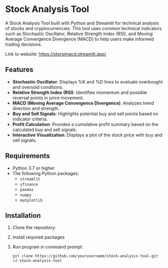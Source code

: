 # Stock Analysis Tool

A Stock Analysis Tool built with Python and Streamlit for technical analysis of stocks and cryptocurrencies. This tool uses common technical indicators such as Stochastic Oscillator, Relative Strength Index (RSI), and Moving Average Convergence Divergence (MACD) to help users make informed trading decisions.

Link to website: https://storsimacd.streamlit.app/

## Features

- **Stochastic Oscillator**: Displays %K and %D lines to evaluate overbought and oversold conditions.
- **Relative Strength Index (RSI)**: Identifies momentum and possible reversal points in price movement.
- **MACD (Moving Average Convergence Divergence)**: Analyzes trend direction and strength.
- **Buy and Sell Signals**: Highlights potential buy and sell points based on indicator criteria.
- **Profit Calculation**: Provides a cumulative profit summary based on the calculated buy and sell signals.
- **Interactive Visualization**: Displays a plot of the stock price with buy and sell signals.

## Requirements

- Python 3.7 or higher
- The following Python packages:
  - `streamlit`
  - `yfinance`
  - `pandas`
  - `numpy`
  - `matplotlib`

## Installation

1. Clone the repository:

2. Install required packages

3. Run program in command prompt
   ```bash
   git clone https://github.com/yourusername/stock-analysis-tool.git
   cd stock-analysis-tool
